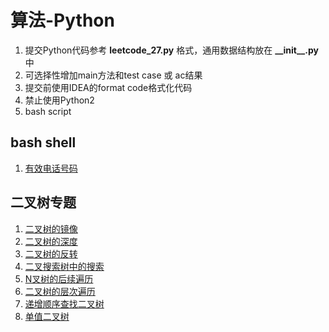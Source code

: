 # 算法-Python

1. 提交Python代码参考 **leetcode_27.py** 格式，通用数据结构放在 **\_\_init\_\_.py** 中
2. 可选择性增加main方法和test case 或 ac结果
3. 提交前使用IDEA的format code格式化代码
4. 禁止使用Python2
5. bash script

## bash shell

1. [有效电话号码](./solution/tree/leetcode_193_.sh)
 
## 二叉树专题

1. [二叉树的镜像](./solution/tree/leetcode_27_.py)
2. [二叉树的深度](./solution/tree/leetcode_55_.py)
3. [二叉树的反转](./solution/tree/leetcode_226_.py)
4. [二叉搜索树中的搜索](./solution/tree/leetcode_700_.py)
5. [N叉树的后续遍历](./solution/tree/leetcode_590_.py)
6. [二叉树的层次遍历](./solution/tree/leetcode_32_.py)
7. [递增顺序查找二叉树](./solution/tree/leetcode_897_.py)
8. [单值二叉树](./solution/tree/leetcode_965_.py)


